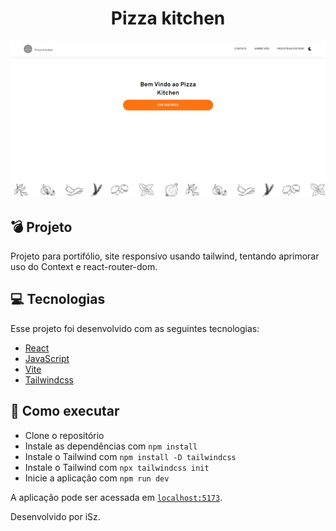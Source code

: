 <h1 align="center">Pizza kitchen</h1>

<p align="center">
  <img alt="Pizza kitchen Site" src="./public/pizza-kitchen.png">
</p>

## 💣 Projeto

Projeto para portifólio, site responsivo usando tailwind, tentando aprimorar uso do Context e react-router-dom.

## 💻 Tecnologias

Esse projeto foi desenvolvido com as seguintes tecnologias:

- [React](https://reactjs.org)
- [JavaScript](https://developer.mozilla.org/pt-BR/docs/Web/JavaScript)
- [Vite](https://vitejs.dev/)
- [Tailwindcss](https://tailwindcss.com)

## 🚀 Como executar

- Clone o repositório
- Instale as dependências com `npm install`
- Instale o Tailwind com `npm install -D tailwindcss`
- Instale o Tailwind com `npx tailwindcss init`
- Inicie a aplicação com `npm run dev`

A aplicação pode ser acessada em [`localhost:5173`](http://localhost:5173).

Desenvolvido por iSz.
